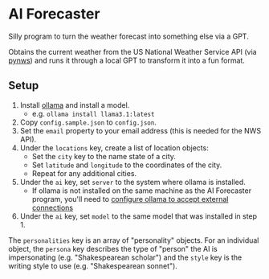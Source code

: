 # AI Forecaster

Silly program to turn the weather forecast into something else via a GPT.

Obtains the current weather from the US National Weather Service API (via [pynws](https://pypi.org/project/pynws/)) and runs it through a local GPT to transform it into a fun format.

## Setup

1. Install [ollama](https://ollama.com/) and install a model.
    - e.g. `ollama install llama3.1:latest`
1. Copy `config.sample.json` to `config.json`.
1. Set the `email` property to your email address (this is needed for the NWS API).
1. Under the `locations` key, create a list of location objects:
    - Set the `city` key to the name state of a city.
    - Set `latitude` and `longitude` to the coordinates of the city.
    - Repeat for any additional cities.
1. Under the `ai` key, set `server` to the system where ollama is installed.
    - If ollama is not installed on the same machine as the AI Forecaster program, you'll need to [configure ollama to accept external connections](https://github.com/ollama/ollama/blob/main/docs/faq.md#how-do-i-configure-ollama-server)
1. Under the `ai` key, set `model` to the same model that was installed in step 1.

The `personalities` key is an array of "personality" objects.  For an individual object, the `persona` key describes the type of "person" the AI is impersonating (e.g. "Shakespearean scholar") and the `style` key is the writing style to use (e.g. "Shakespearean sonnet").
